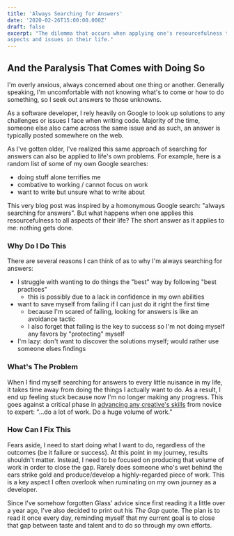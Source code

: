 ```yaml
---
title: 'Always Searching for Answers'
date: '2020-02-26T15:00:00.000Z'
draft: false
excerpt: "The dilemma that occurs when applying one's resourcefulness to all 
aspects and issues in their life."
---
```


## And the Paralysis That Comes with Doing So

I'm overly anxious, always concerned about one thing or another. Generally
speaking, I'm uncomfortable with not knowing what's to come or how to do
something, so I seek out answers to those unknowns.

As a software developer, I rely heavily on Google to look up solutions to any
challenges or issues I face when writing code. Majority of the time, someone
else also came across the same issue and as such, an answer is typically posted
somewhere on the web.

As I've gotten older, I've realized this same approach of searching for answers
can also be applied to life's own problems. For example, here is a random list
of some of my own Google searches:

- doing stuff alone terrifies me
- combative to working / cannot focus on work
- want to write but unsure what to write about

This very blog post was inspired by a homonymous Google search: "always
searching for answers". But what happens when one applies this resourcefulness
to all aspects of their life? The short answer as it applies to me: nothing
gets done.

### Why Do I Do This

There are several reasons I can think of as to why I'm always searching for
answers:

- I struggle with wanting to do things the "best" way by following "best
  practices"
  - this is possibly due to a lack in confidence in my own abilities
- want to save myself from failing if I can just do it right the first time
  - because I'm scared of failing, looking for answers is like an avoidance
    tactic
  - I also forget that failing is the key to success so I'm not doing myself
    any favors by "protecting" myself
- I'm lazy: don't want to discover the solutions myself; would rather use
  someone elses findings

### What's The Problem

When I find myself searching for answers to every little nuisance in my life,
it takes time away from doing the things I actually want to do. As a result, I
end up feeling stuck because now I'm no longer making any progress. This goes
against a critical phase in
[advancing any creative's skills](../advice-for-beginners) from novice to
expert: "…do a lot of work. Do a huge volume of work."

### How Can I Fix This

Fears aside, I need to start doing what I want to do, regardless of the
outcomes (be it failure or success). At this point in my journey, results
shouldn't matter. Instead, I need to be focused on producing that volume of
work in order to close the gap. Rarely does someone who's wet behind the ears
strike gold and produce/develop a highly-regarded piece of work. This is a key
aspect I often overlook when ruminating on my own journey as a developer.

Since I've somehow forgotten Glass' advice since first reading it a little over
a year ago, I've also decided to print out his _The Gap_ quote. The plan is to read it once every day, reminding myself that my current goal is to close that
gap between taste and talent and to do so through my own efforts.
